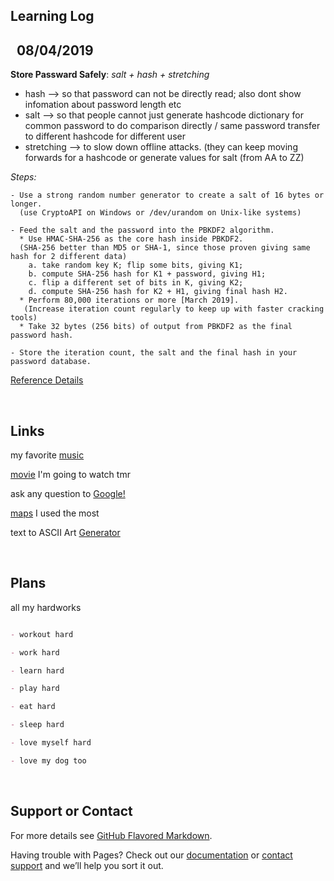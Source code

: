 ## Learning Log
&nbsp;
**08/04/2019**
--------------------
__Store Passward Safely__: *salt + hash + stretching*

* hash --> so that password can not be directly read; also dont show infomation about password length etc
* salt --> so that people cannot just generate hashcode dictionary for common password to do comparison directly / same password transfer to different hashcode for different user
* stretching --> to slow down offline attacks. (they can keep moving forwards for a hashcode or generate values for salt (from AA to ZZ)

*Steps:*
```
- Use a strong random number generator to create a salt of 16 bytes or longer. 
  (use CryptoAPI on Windows or /dev/urandom on Unix-like systems)

- Feed the salt and the password into the PBKDF2 algorithm.
  * Use HMAC-SHA-256 as the core hash inside PBKDF2. 
  (SHA-256 better than MD5 or SHA-1, since those proven giving same hash for 2 different data)
    a. take random key K; flip some bits, giving K1;
    b. compute SHA-256 hash for K1 + password, giving H1;
    c. flip a different set of bits in K, giving K2;
    d. compute SHA-256 hash for K2 + H1, giving final hash H2.  
  * Perform 80,000 iterations or more [March 2019].
   (Increase iteration count regularly to keep up with faster cracking tools)
  * Take 32 bytes (256 bits) of output from PBKDF2 as the final password hash.
  
- Store the iteration count, the salt and the final hash in your password database.
```
[Reference Details](https://nakedsecurity.sophos.com/2013/11/20/serious-security-how-to-store-your-users-passwords-safely/)


&nbsp;
## Links

my favorite [music](https://open.spotify.com/album/0S0KGZnfBGSIssfF54WSJh)

[movie](https://www.imdb.com/title/tt2283336/) I'm going to watch tmr

ask any question to [Google!](https://www.google.com/)

[maps](https://www.google.com/maps) I used the most

text to ASCII Art [Generator](http://patorjk.com/software/taag/#p=display&f=Graffiti&t=Type%20Something%20)


&nbsp;
## Plans

all my hardworks

```markdown

- workout hard

- work hard

- learn hard

- play hard

- eat hard

- sleep hard

- love myself hard

- love my dog too

```


&nbsp;
## Support or Contact

For more details see [GitHub Flavored Markdown](https://guides.github.com/features/mastering-markdown/).

Having trouble with Pages? Check out our [documentation](https://help.github.com/categories/github-pages-basics/) or [contact support](https://github.com/contact) and we’ll help you sort it out.
